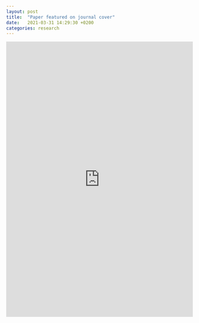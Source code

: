 ```yaml
---
layout: post
title:  "Paper featured on journal cover"
date:   2021-03-31 14:29:30 +0200
categories: research
---
```


<iframe src="https://www.linkedin.com/embed/feed/update/urn:li:share:6787386527950360577" height="746" width="504" frameborder="0" allowfullscreen="" title="Embedded post"></iframe>